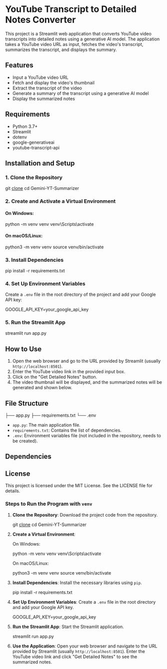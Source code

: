 # YouTube Transcript to Detailed Notes Converter

This project is a Streamlit web application that converts YouTube video transcripts into detailed notes using a generative AI model. The application takes a YouTube video URL as input, fetches the video's transcript, summarizes the transcript, and displays the summary.

## Features

- Input a YouTube video URL
- Fetch and display the video's thumbnail
- Extract the transcript of the video
- Generate a summary of the transcript using a generative AI model
- Display the summarized notes

## Requirements

- Python 3.7+
- Streamlit
- dotenv
- google-generativeai
- youtube-transcript-api

## Installation and Setup

### 1. Clone the Repository


git [clone](https://github.com/Byteers/Gemini-YT-Summarizer.git)
cd Gemini-YT-Summarizer


### 2. Create and Activate a Virtual Environment

#### On Windows:


python -m venv venv
venv\Scripts\activate


#### On macOS/Linux:


python3 -m venv venv
source venv/bin/activate


### 3. Install Dependencies


pip install -r requirements.txt


### 4. Set Up Environment Variables

Create a `.env` file in the root directory of the project and add your Google API key:


GOOGLE_API_KEY=your_google_api_key


### 5. Run the Streamlit App


streamlit run app.py


## How to Use

1. Open the web browser and go to the URL provided by Streamlit (usually `http://localhost:8501`).
2. Enter the YouTube video link in the provided input box.
3. Click on the "Get Detailed Notes" button.
4. The video thumbnail will be displayed, and the summarized notes will be generated and shown below.

## File Structure

├── app.py
├── requirements.txt
└── .env


- `app.py`: The main application file.
- `requirements.txt`: Contains the list of dependencies.
- `.env`: Environment variables file (not included in the repository, needs to be created).


## Dependencies


## License

This project is licensed under the MIT License. See the LICENSE file for details.


### Steps to Run the Program with `venv`

1. **Clone the Repository**: Download the project code from the repository.

   git [clone](https://github.com/Byteers/Gemini-YT-Summarizer.git)
   cd Gemini-YT-Summarizer
   

2. **Create a Virtual Environment**:

   On Windows:
   
   python -m venv venv
   venv\Scripts\activate
  

   On macOS/Linux:

   python3 -m venv venv
   source venv/bin/activate
 

3. **Install Dependencies**: Install the necessary libraries using `pip`.

   
   pip install -r requirements.txt
  

4. **Set Up Environment Variables**: Create a `.env` file in the root directory and add your Google API key.

   
   GOOGLE_API_KEY=your_google_api_key
   

5. **Run the Streamlit App**: Start the Streamlit application.

  
   streamlit run app.py
  

6. **Use the Application**: Open your web browser and navigate to the URL provided by Streamlit (usually `http://localhost:8501`). Enter the YouTube video link and click "Get Detailed Notes" to see the summarized notes.

